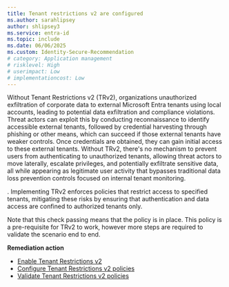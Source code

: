 ```yaml
---
title: Tenant restrictions v2 are configured
ms.author: sarahlipsey
author: shlipsey3
ms.service: entra-id
ms.topic: include
ms.date: 06/06/2025
ms.custom: Identity-Secure-Recommendation
# category: Application management
# risklevel: High
# userimpact: Low
# implementationcost: Low
---
```

Without Tenant Restrictions v2 (TRv2), organizations unauthorized exfiltration of corporate data to external Microsoft Entra tenants using local accounts, leading to potential data exfiltration and compliance violations. Threat actors can exploit this by conducting reconnaissance to identify accessible external tenants, followed by credential harvesting through phishing or other means, which can succeed if those external tenants have weaker controls. Once credentials are obtained, they can gain initial access to these external tenants. Without TRv2, there's no mechanism to prevent users from authenticating to unauthorized tenants, allowing threat actors to move laterally, escalate privileges, and potentially exfiltrate sensitive data, all while appearing as legitimate user activity that bypasses traditional data loss prevention controls focused on internal tenant monitoring. 

. Implementing TRv2 enforces policies that restrict access to specified tenants, mitigating these risks by ensuring that authentication and data access are confined to authorized tenants only. 

Note that this check passing means that the policy is in place. This policy is a pre-requisite for TRv2 to work, however more steps are required to validate the scenario end to end.  

**Remediation action**
- [Enable Tenant Restrictions v2](/entra/identity-platform/tenant-restrictions-v2)
- [Configure Tenant Restrictions v2 policies](/entra/identity-platform/tenant-restrictions-v2#configure-policies)
- [Validate Tenant Restrictions v2 policies](/entra/identity-platform/tenant-restrictions-v2#validate-policies)